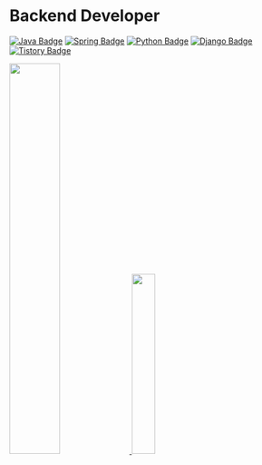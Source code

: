 # Backend Developer

[![Java Badge](https://img.shields.io/badge/Java-137CBD?style=flat-square&logo=CoffeeScript&logoColor=white)](https://www.java.com/ko/)
[![Spring Badge](https://img.shields.io/badge/Spring-6DB33F?style=flat-square&logo=Spring&logoColor=white)](https://spring.io/)
[![Python Badge](https://img.shields.io/badge/Python-3776AB?style=flat-square&logo=Python&logoColor=white)](https://www.python.org/)
[![Django Badge](https://img.shields.io/badge/Django-092E20?style=flat-square&logo=Django&logoColor=white)](https://www.djangoproject.com/)
[![Tistory Badge](https://img.shields.io/badge/Tistory-FF7900?style=flat-square&logo=Tistory&logoColor=white)](https://jihoon3106.tistory.com)


<a href="s">
  <img src="https://github-readme-stats.vercel.app/api?username=kimjihoon3106&theme=tokyonight&show_icons=true" width="42%" />
</a>
<a href="https://github.com/kimjihoon3106/github-readme-stats">
    <img src="https://github-readme-stats.vercel.app/api/top-langs/?username=kimjihoon3106&layout=donut&show_icons=true&theme=material-palenight&hide_border=true&bg_color=20232a&icon_color=58A6FF&text_color=fff&title_color=58A6FF&count_private=true&exclude_repo=Face-Transfer-Application" width=28.5% />
</a> 
